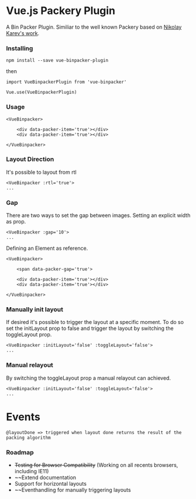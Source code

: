 # Vue.js Packery Plugin

A Bin Packer Plugin. Similiar to the well known Packery based on [Nikolay Karev's work](https://github.com/karevn/binpack-2d).

### Installing

```
npm install --save vue-binpacker-plugin
```

then

```
import VueBinpackerPlugin from 'vue-binpacker'

Vue.use(VueBinpackerPlugin)
```

### Usage

```
<VueBinpacker>

    <div data-packer-item='true'></div>
    <div data-packer-item='true'></div>

</VueBinpacker>
```

### Layout Direction

It's possible to layout from rtl

```
<VueBinpacker :rtl='true'>
...
```

### Gap

There are two ways to set the gap between images. Setting an explicit width as prop.

```
<VueBinpacker :gap='10'>
...
```

Defining an Element as reference.

```
<VueBinpacker>

    <span data-packer-gap='true'>

    <div data-packer-item='true'></div>
    <div data-packer-item='true'></div>

</VueBinpacker>
```

### Manually init layout

If desired it's possible to trigger the layout at a specific moment. To do so set the initLayout prop to false and trigger the layout by switching the toggleLayout prop.

```
<VueBinpacker :initLayout='false' :toggleLayout='false'>
...
```

### Manual relayout

By switching the toggleLayout prop a manual relayout can achieved.

```
<VueBinpacker :initLayout='false' :toggleLayout='false'>
...
```

# Events

```
@layoutDone => triggered when layout done returns the result of the packing algorithm
```

### Roadmap

- ~~Testing for Browser Compatibility~~ (Working on all recents browsers, including IE11)
- ~~Extend documentation
- Support for horizontal layouts
- ~~Eventhandling for manually triggering layouts
